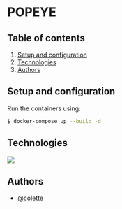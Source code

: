 # POPEYE

## Table of contents

1. [Setup and configuration](#setup-and-configuration)
2. [Technologies](#technologies)
3. [Authors](#authors)

## Setup and configuration

Run the containers using:

```bash
$ docker-compose up --build -d
```

## Technologies

![](https://img.shields.io/badge/Docker-ED8B00?style=for-the-badge&logo=docker&color=20232a)

## Authors

- [@colette](https://github.com/leily67)
